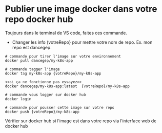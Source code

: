 # Publier une image docker dans votre repo docker hub


Toujours dans le terminal de VS code, faites ces commande.

- Changer les info {votreRepo} pour mettre votre nom de repo. Ex. mon repo est dancegep.

````
# commande pour tirer l'image sur votre environnement
docker pull dancegep/my-k8s-app

# commande tagger l'image 
docker tag my-k8s-app {votreRepo}/my-k8s-app

<<si ça ne fonctionne pas essayez>>
docker dancegep/my-k8s-app:latest  {votreRepo}/my-k8s-app

# commande vous logger sur docker hub
docker login

# commande pour pousser cette image sur votre repo
docker push {votreRepo}/my-k8s-app
````

Vérifier sur docker hub si l'image est dans votre repo via l'interface web de docker hub
